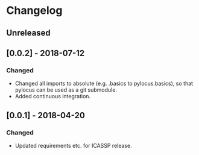 # Changelog

## Unreleased 

## [0.0.2] - 2018-07-12
### Changed

- Changed all imports to absolute (e.g. .basics to pylocus.basics), so that pylocus can be used as a git submodule. 
- Added continuous integration. 

## [0.0.1] - 2018-04-20 
### Changed

- Updated requirements etc. for ICASSP release. 
